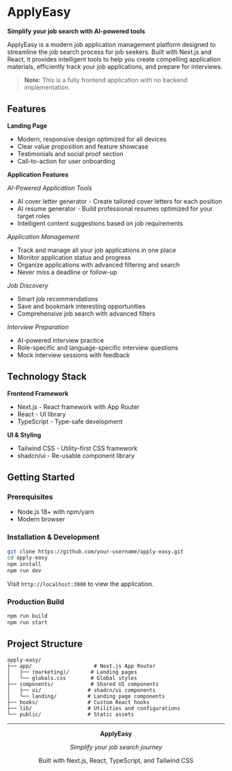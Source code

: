 # ApplyEasy

**Simplify your job search with AI-powered tools**

ApplyEasy is a modern job application management platform designed to streamline the job search process for job seekers. Built with Next.js and React, it provides intelligent tools to help you create compelling application materials, efficiently track your job applications, and prepare for interviews.

> **Note:** This is a fully frontend application with no backend implementation.

## Features

**Landing Page**
- Modern, responsive design optimized for all devices
- Clear value proposition and feature showcase
- Testimonials and social proof section
- Call-to-action for user onboarding

**Application Features**

*AI-Powered Application Tools*
- AI cover letter generator - Create tailored cover letters for each position
- AI resume generator - Build professional resumes optimized for your target roles
- Intelligent content suggestions based on job requirements

*Application Management*
- Track and manage all your job applications in one place
- Monitor application status and progress
- Organize applications with advanced filtering and search
- Never miss a deadline or follow-up

*Job Discovery*
- Smart job recommendations
- Save and bookmark interesting opportunities
- Comprehensive job search with advanced filters

*Interview Preparation*
- AI-powered interview practice
- Role-specific and language-specific interview questions
- Mock interview sessions with feedback

## Technology Stack

**Frontend Framework**
- Next.js - React framework with App Router
- React - UI library
- TypeScript - Type-safe development

**UI & Styling**
- Tailwind CSS - Utility-first CSS framework
- shadcn/ui - Re-usable component library

## Getting Started

### Prerequisites
- Node.js 18+ with npm/yarn
- Modern browser

### Installation & Development

```bash
git clone https://github.com/your-username/apply-easy.git
cd apply-easy
npm install
npm run dev
```

Visit `http://localhost:3000` to view the application.

### Production Build

```bash
npm run build
npm run start
```

## Project Structure

```
apply-easy/
├── app/                    # Next.js App Router
│   ├── (marketing)/       # Landing pages
│   └── globals.css        # Global styles
├── components/            # Shared UI components
│   ├── ui/               # shadcn/ui components
│   └── landing/          # Landing page components
├── hooks/                # Custom React hooks
├── lib/                  # Utilities and configurations
└── public/               # Static assets
```

---

<div align="center">

**ApplyEasy**

*Simplify your job search journey*

Built with Next.js, React, TypeScript, and Tailwind CSS

</div>
